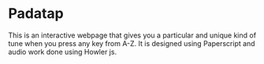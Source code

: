 # Padatap
This is an interactive webpage that gives you a particular and unique kind of tune when you press any key from A-Z. It is designed using Paperscript and audio work done using Howler js.
